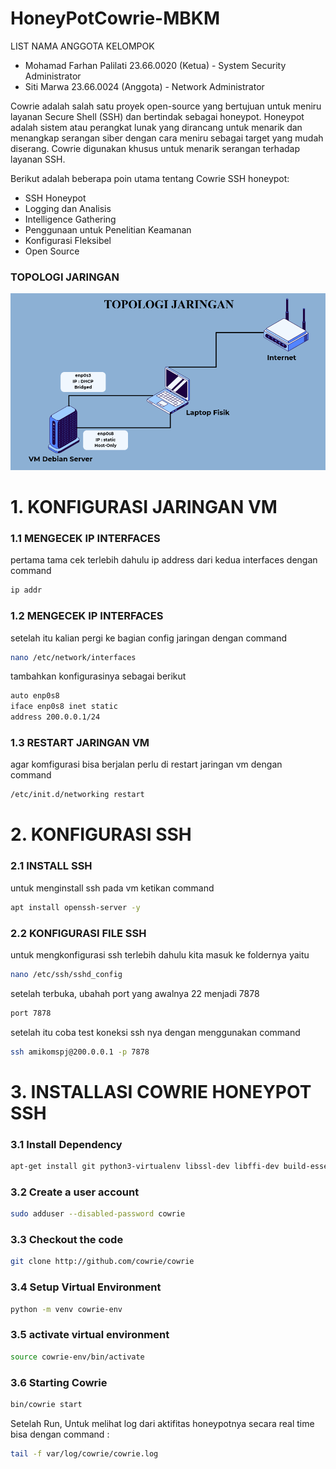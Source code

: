 # HoneyPotCowrie-MBKM
LIST NAMA ANGGOTA KELOMPOK
- Mohamad Farhan Palilati 23.66.0020 (Ketua) - System Security Administrator
- Siti Marwa 23.66.0024 (Anggota) - Network Administrator

Cowrie adalah salah satu proyek open-source yang bertujuan untuk meniru layanan Secure Shell (SSH) dan bertindak sebagai honeypot. Honeypot adalah sistem atau perangkat lunak yang dirancang untuk menarik dan menangkap serangan siber dengan cara meniru sebagai target yang mudah diserang. Cowrie digunakan khusus untuk menarik serangan terhadap layanan SSH.

Berikut adalah beberapa poin utama tentang Cowrie SSH honeypot:
- SSH Honeypot
- Logging dan Analisis
- Intelligence Gathering
- Penggunaan untuk Penelitian Keamanan
- Konfigurasi Fleksibel
- Open Source
  
### TOPOLOGI JARINGAN
![alt text](https://github.com/Xzhacts-Crew/HoneyPotCowrie-MBKM/blob/main/Topologi%20spj.png?raw=true)

# 1. KONFIGURASI JARINGAN VM
### 1.1 MENGECEK IP INTERFACES
pertama tama cek terlebih dahulu ip address dari kedua interfaces dengan command
```sh
ip addr
```
### 1.2 MENGECEK IP INTERFACES
setelah itu kalian pergi ke bagian config jaringan dengan command
```sh
nano /etc/network/interfaces
```
tambahkan konfigurasinya sebagai berikut
```sh
auto enp0s8
iface enp0s8 inet static
address 200.0.0.1/24
```
### 1.3 RESTART JARINGAN VM
agar komfigurasi bisa berjalan perlu di restart jaringan vm dengan command
```sh
/etc/init.d/networking restart
```
# 2. KONFIGURASI SSH
### 2.1 INSTALL SSH
untuk menginstall ssh pada vm ketikan command
```sh
apt install openssh-server -y
```
### 2.2 KONFIGURASI FILE SSH
untuk mengkonfigurasi ssh terlebih dahulu kita masuk ke foldernya yaitu
```sh
nano /etc/ssh/sshd_config
```
setelah terbuka, ubahah port yang awalnya 22 menjadi 7878
```sh
port 7878
```
setelah itu coba test koneksi ssh nya dengan menggunakan command
```sh
ssh amikomspj@200.0.0.1 -p 7878
```
# 3. INSTALLASI COWRIE HONEYPOT SSH
### 3.1 Install Dependency
```sh
apt-get install git python3-virtualenv libssl-dev libffi-dev build-essential libpython3-dev python3-minimal authbind virtualenv
```
### 3.2 Create a user account
```sh
sudo adduser --disabled-password cowrie
```
### 3.3 Checkout the code
```sh
git clone http://github.com/cowrie/cowrie
```
### 3.4 Setup Virtual Environment
```sh
python -m venv cowrie-env
```
### 3.5 activate virtual environment
```sh
source cowrie-env/bin/activate
```
### 3.6 Starting Cowrie
```sh
bin/cowrie start
```
Setelah Run, Untuk melihat log dari aktifitas honeypotnya secara real time bisa dengan command :
```sh
tail -f var/log/cowrie/cowrie.log
```
